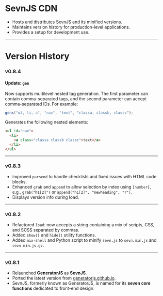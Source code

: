 # **SevnJS CDN**

* Hosts and distributes SevnJS and its minified versions.
* Maintains version history for production-level applications.
* Provides a setup for development use.

---

# **Version History**

### **v0.8.4**

#### Update: `gen`

Now supports multilevel nested tag generation.
The first parameter can contain comma-separated tags, and the second parameter can accept comma-separated IDs.
For example:

```javascript
gens("ul, li, a", "nav", "text", "classa, classb, classc");
```

Generates the following nested elements:

```html
<ul id="nav">
  <li>
    <a class="classa classb classc">text</a>
  </li>
</ul>
```

---

### **v0.8.3**

* Improved `parsemd` to handle checklists and fixed issues with HTML code blocks.
* Enhanced `grab` and `append` to allow selection by index using `[number]`, e.g., `grab("h1[2]")` or `append("h1[2]", "newheading", "r")`.
* Displays version info during load.

---

### **v0.8.2**

* Refactored `load`: now accepts a string containing a mix of scripts, CSS, and SCSS separated by commas.
* Added `show()` and `hide()` utility functions.
* Added `nix-shell` and Python script to minify `sevn.js` to `sevn.min.js` and `sevn.min.js.gz`.

---

### **v0.8.1**

* Relaunched **GeneratorJS** as **SevnJS**.
* Ported the latest version from [generatorjs.github.io](https://generatorjs.github.io).
* SevnJS, formerly known as GeneratorJS, is named for its **seven core functions** dedicated to front-end design.

